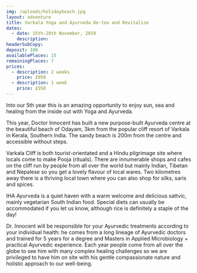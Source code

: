 ```yaml
---
img: /uploads/holidaybeach.jpg
layout: adventure
title: Varkala Yoga and Ayurveda De-tox and Revitalise
dates:
  - date: 15th-28th November, 2019
    description: 
headerSubCopy: 
deposit: 100
availablePlaces: 15
remainingPlaces: 7
prices:
  - description: 2 weeks
    price: £950
  - description: 1 week
    price: £550
---
```


Into our 5th year this is an amazing opportunity to enjoy sun, sea and healing from the inside out with Yoga and Ayurveda.

This year, Doctor Innocent has built a new purpose-built Ayurveda centre at the beautiful beach of Odayam, 3km from the popular cliff resort of Varkala in Kerala, Southern India. The sandy beach is 200m from the centre and accessible without steps.

Varkala Cliff is both tourist-orientated and a Hindu pilgrimage site where locals come to make Pooja
(rituals). There are innumerable shops and cafes on the cliff run by people from all over the world
but mainly Indian, Tibetan and Nepalese so you get a lovely flavour of local wares. Two kilometres
away there is a thriving local town where you can also shop for silks, saris and spices.

IHA Ayurveda is a quiet haven with a warm welcome and delicious sattvic, mainly vegetarian South
Indian food. Special diets can usually be accommodated if you let us know, although rice is definitely
a staple of the day!

Dr. Innocent will be responsible for your Ayurvedic treatments according to your individual health:
he comes from a long lineage of Ayurvedic doctors and trained for 5 years for a degree and Masters
in Applied Microbiology + practical Ayurvedic experience. Each year people come from all over the
globe to see him with many complex healing challenges so we are privileged to have him on site with
his gentle compassionate nature and holistic approach to our well-being.

